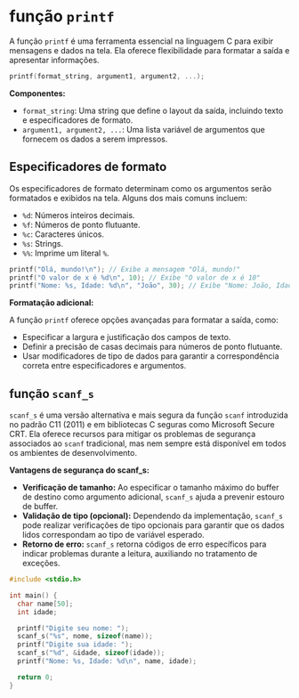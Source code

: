 # função `printf`

A função `printf` é uma ferramenta essencial na linguagem C para exibir mensagens e dados na tela. Ela oferece flexibilidade para formatar a saída e apresentar informações.

```c
printf(format_string, argument1, argument2, ...);
```

**Componentes:**

- `format_string`: Uma string que define o layout da saída, incluindo texto e especificadores de formato.
- `argument1, argument2, ...`: Uma lista variável de argumentos que fornecem os dados a serem impressos.

## Especificadores de formato

Os especificadores de formato determinam como os argumentos serão formatados e exibidos na tela. Alguns dos mais comuns incluem:

- `%d`: Números inteiros decimais.
- `%f`: Números de ponto flutuante.
- `%c`: Caracteres únicos.
- `%s`: Strings.
- `%%`: Imprime um literal `%`.

```c
printf("Olá, mundo!\n"); // Exibe a mensagem "Olá, mundo!"
printf("O valor de x é %d\n", 10); // Exibe "O valor de x é 10"
printf("Nome: %s, Idade: %d\n", "João", 30); // Exibe "Nome: João, Idade: 30"
```

**Formatação adicional:**

A função `printf` oferece opções avançadas para formatar a saída, como:

- Especificar a largura e justificação dos campos de texto.
- Definir a precisão de casas decimais para números de ponto flutuante.
- Usar modificadores de tipo de dados para garantir a correspondência correta entre especificadores e argumentos.

## função `scanf_s`

`scanf_s` é uma versão alternativa e mais segura da função `scanf` introduzida no padrão C11 (2011) e em bibliotecas C seguras como Microsoft Secure CRT. Ela oferece recursos para mitigar os problemas de segurança associados ao `scanf` tradicional, mas nem sempre está disponível em todos os ambientes de desenvolvimento.

**Vantagens de segurança do scanf_s:**

- **Verificação de tamanho:** Ao especificar o tamanho máximo do buffer de destino como argumento adicional, `scanf_s` ajuda a prevenir estouro de buffer.
- **Validação de tipo (opcional):** Dependendo da implementação, `scanf_s` pode realizar verificações de tipo opcionais para garantir que os dados lidos correspondam ao tipo de variável esperado.
- **Retorno de erro:** `scanf_s` retorna códigos de erro específicos para indicar problemas durante a leitura, auxiliando no tratamento de exceções.

```c
#include <stdio.h>

int main() {
  char name[50];
  int idade;

  printf("Digite seu nome: ");
  scanf_s("%s", nome, sizeof(name));
  printf("Digite sua idade: ");
  scanf_s("%d", &idade, sizeof(idade));
  printf("Nome: %s, Idade: %d\n", name, idade);

  return 0;
}


```
